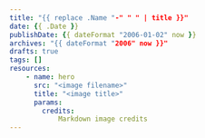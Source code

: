 ```yaml
---
title: "{{ replace .Name "-" " " | title }}"
date: {{ .Date }}
publishDate: {{ dateFormat "2006-01-02" now }}
archives: "{{ dateFormat "2006" now }}"
drafts: true
tags: []
resources:
    - name: hero
      src: "<image filename>"
      title: "<image title>"
      params:
        credits:
            Markdown image credits
---
```

